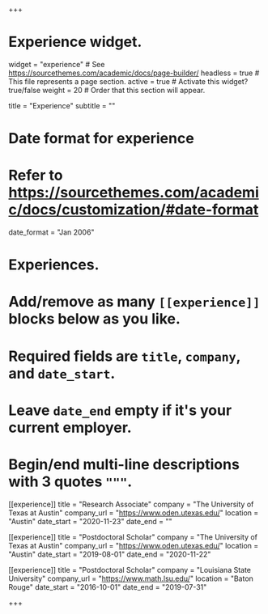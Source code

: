+++
# Experience widget.
widget = "experience"  # See https://sourcethemes.com/academic/docs/page-builder/
headless = true  # This file represents a page section.
active = true  # Activate this widget? true/false
weight = 20  # Order that this section will appear.

title = "Experience"
subtitle = ""

# Date format for experience
#   Refer to https://sourcethemes.com/academic/docs/customization/#date-format
date_format = "Jan 2006"

# Experiences.
#   Add/remove as many `[[experience]]` blocks below as you like.
#   Required fields are `title`, `company`, and `date_start`.
#   Leave `date_end` empty if it's your current employer.
#   Begin/end multi-line descriptions with 3 quotes `"""`.
[[experience]]
  title = "Research Associate"
  company = "The University of Texas at Austin"
  company_url = "https://www.oden.utexas.edu/"
  location = "Austin"
  date_start = "2020-11-23"
  date_end = ""

[[experience]]
  title = "Postdoctoral Scholar"
  company = "The University of Texas at Austin"
  company_url = "https://www.oden.utexas.edu/"
  location = "Austin"
  date_start = "2019-08-01"
  date_end = "2020-11-22"

[[experience]]
  title = "Postdoctoral Scholar"
  company = "Louisiana State University"
  company_url = "https://www.math.lsu.edu/"
  location = "Baton Rouge"
  date_start = "2016-10-01"
  date_end = "2019-07-31"

+++
